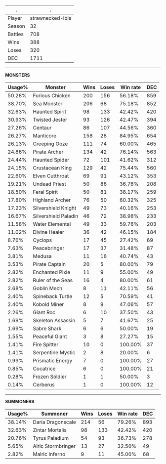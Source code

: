 .|.
|-|-
Player|strawnecked-ibis
Season|32
Battles|708
Wins|388
Loses|320
DEC|1711

---
**MONSTERS**

Usage%|Monster|Wins|Loses|Win rate|DEC|
-|-|-|-|-|-|
50.28%|Furious Chicken|200|156|56.18%|859|
38.70%|Sea Monster|206|68|75.18%|852|
32.63%|Haunted Spirit|98|133|42.42%|420|
30.93%|Twisted Jester|93|126|42.47%|394|
27.26%|Centaur|86|107|44.56%|360|
26.27%|Manticore|158|28|84.95%|654|
26.13%|Creeping Ooze|111|74|60.00%|465|
24.86%|Pirate Archer|134|42|76.14%|563|
24.44%|Haunted Spider|72|101|41.62%|312|
24.15%|Crustacean King|129|42|75.44%|560|
22.60%|Elven Cutthroat|69|91|43.12%|353|
19.21%|Undead Priest|50|86|36.76%|208|
18.50%|Feral Spirit|50|81|38.17%|259|
17.80%|Highland Archer|76|50|60.32%|325|
17.23%|Silvershield Knight|49|73|40.16%|253|
16.67%|Silvershield Paladin|46|72|38.98%|233|
11.58%|Water Elemental|49|33|59.76%|203|
11.02%|Divine Healer|36|42|46.15%|184|
8.76%|Cyclops|17|45|27.42%|69|
7.63%|Peacebringer|17|37|31.48%|87|
3.81%|Medusa|11|16|40.74%|43|
3.53%|Pirate Captain|20|5|80.00%|79|
2.82%|Enchanted Pixie|11|9|55.00%|49|
2.82%|Ruler of the Seas|16|4|80.00%|61|
2.68%|Goblin Mech|8|11|42.11%|56|
2.40%|Spineback Turtle|12|5|70.59%|41|
2.40%|Kobold Miner|8|9|47.06%|57|
2.26%|Giant Roc|6|10|37.50%|43|
1.69%|Skeleton Assassin|5|7|41.67%|25|
1.69%|Sabre Shark|6|6|50.00%|19|
1.55%|Peaceful Giant|3|8|27.27%|15|
1.41%|Fire Spitter|10|0|100.00%|37|
1.41%|Serpentine Mystic|2|8|20.00%|6|
0.99%|Prismatic Energy|7|0|100.00%|27|
0.85%|Cocatrice|6|0|100.00%|21|
0.28%|Frozen Soldier|1|1|50.00%|3|
0.14%|Cerberus|1|0|100.00%|12|

---
**SUMMONERS**

Usage%|Summoner|Wins|Loses|Win rate|DEC|
-|-|-|-|-|-|
38.14%|Daria Dragonscale|214|56|79.26%|893|
32.63%|Zintar Mortalis|98|133|42.42%|420|
20.76%|Tyrus Paladium|54|93|36.73%|278|
5.65%|Alric Stormbringer|13|27|32.50%|49|
2.82%|Malric Inferno|9|11|45.00%|68|
